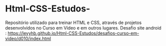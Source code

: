 # Html-CSS-Estudos-

Repositório utilizado para treinar HTML e CSS, através de projetos desenvolvidos no Curso em Vídeo e em outros lugares. 
Desafio site android : https://levyhb.github.io/Html-CSS-Estudos/desafios-curso-em-video/d010/index.html
